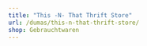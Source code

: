 ```yaml
---
title: "This -N- That Thrift Store"
url: /dumas/this-n-that-thrift-store/
shop: Gebrauchtwaren
---
```

